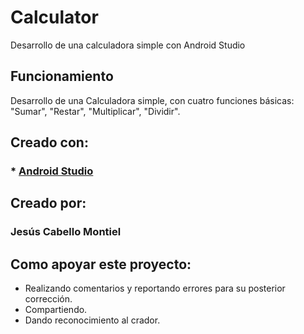 # Calculator

Desarrollo de una calculadora simple con Android Studio

## Funcionamiento 

Desarrollo de una Calculadora simple, con cuatro funciones básicas: "Sumar", "Restar", "Multiplicar", "Dividir".

## Creado con:

### * [Android Studio](https://developer.android.com/studio)

## Creado por:

### Jesús Cabello Montiel

## Como apoyar este proyecto:

* Realizando comentarios y reportando errores para su posterior corrección.
* Compartiendo.
* Dando reconocimiento al crador.
